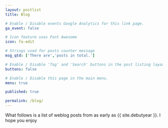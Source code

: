 ```yaml
---
layout: postlist
title: Blog

# Enable / Disable events Google Analytics for this link page.
ga_event: false

# Icon feature uses Font Awesome
icon: fa-edit

# Strings used for posts counter message
msg_qtd: ['There are','posts in total.']

# Enable / Disable 'Tag' and 'Search' buttons in the post listing layout.
buttons: false

# Enable / Disable this page in the main menu.
menu: true

published: true

permalink: /blog/
---
```


What follows is a list of weblog posts from as early as {{ site.debutyear }}. I hope you enjoy